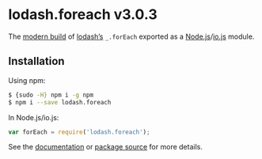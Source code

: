 # lodash.foreach v3.0.3

The [modern build](https://github.com/lodash/lodash/wiki/Build-Differences) of [lodash’s](https://lodash.com/) `_.forEach` exported as a [Node.js](http://nodejs.org/)/[io.js](https://iojs.org/) module.

## Installation

Using npm:

```bash
$ {sudo -H} npm i -g npm
$ npm i --save lodash.foreach
```

In Node.js/io.js:

```js
var forEach = require('lodash.foreach');
```

See the [documentation](https://lodash.com/docs#forEach) or [package source](https://github.com/lodash/lodash/blob/3.0.3-npm-packages/lodash.foreach) for more details.
